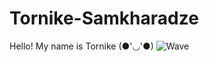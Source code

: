 # Tornike-Samkharadze

Hello! My name is Tornike (●'◡'●) ![Wave](https://raw.githubusercontent.com/MartinHeinz/MartinHeinz/master/wave.gif)
